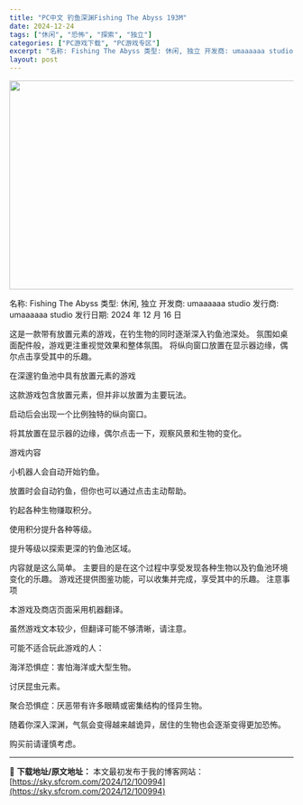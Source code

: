 ```yaml
---
title: "PC中文 钓鱼深渊Fishing The Abyss 193M"
date: 2024-12-24
tags: ["休闲", "恐怖", "探索", "独立"]
categories: ["PC游戏下载", "PC游戏专区"]
excerpt: "名称: Fishing The Abyss 类型: 休闲, 独立 开发商: umaaaaaa studio 发行商: umaaaaaa studio 发行日期: 2024 年 12 月 16 日 这是一款带有放置元素的游戏，在钓生物的同时逐渐深入钓鱼池深处。 氛围如桌面配件般，游戏更注重视觉效果和整&hellip;"
layout: post
---
```


<img class="aligncenter size-full wp-image-100995" src="https://sky.sfcrom.com/wp-content/uploads/2024/12/2024122401134145.webp" alt="" width="660" height="370" />

名称: Fishing The Abyss
类型: 休闲, 独立
开发商: umaaaaaa studio
发行商: umaaaaaa studio
发行日期: 2024 年 12 月 16 日

这是一款带有放置元素的游戏，在钓生物的同时逐渐深入钓鱼池深处。 氛围如桌面配件般，游戏更注重视觉效果和整体氛围。 将纵向窗口放置在显示器边缘，偶尔点击享受其中的乐趣。

在深邃钓鱼池中具有放置元素的游戏

这款游戏包含放置元素，但并非以放置为主要玩法。

启动后会出现一个比例独特的纵向窗口。

将其放置在显示器的边缘，偶尔点击一下，观察风景和生物的变化。

游戏内容

小机器人会自动开始钓鱼。

放置时会自动钓鱼，但你也可以通过点击主动帮助。

钓起各种生物赚取积分。

使用积分提升各种等级。

提升等级以探索更深的钓鱼池区域。

内容就是这么简单。
主要目的是在这个过程中享受发现各种生物以及钓鱼池环境变化的乐趣。
游戏还提供图鉴功能，可以收集并完成，享受其中的乐趣。
注意事项

本游戏及商店页面采用机器翻译。

虽然游戏文本较少，但翻译可能不够清晰，请注意。

可能不适合玩此游戏的人：

海洋恐惧症：害怕海洋或大型生物。

讨厌昆虫元素。

聚合恐惧症：厌恶带有许多眼睛或密集结构的怪异生物。

随着你深入深渊，气氛会变得越来越诡异，居住的生物也会逐渐变得更加恐怖。

购买前请谨慎考虑。

---
📖 **下载地址/原文地址：** 本文最初发布于我的博客网站：[https://sky.sfcrom.com/2024/12/100994](https://sky.sfcrom.com/2024/12/100994)
